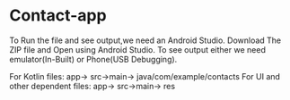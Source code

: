 # Contact-app
To Run the file and see output,we need an Android Studio.
Download The ZIP file and Open using Android Studio.
To see output either we need emulator(In-Built) or Phone(USB Debugging). 

For Kotlin files:
           app-> src->main-> java/com/example/contacts
For UI and other dependent files:
           app-> src->main-> res
           
